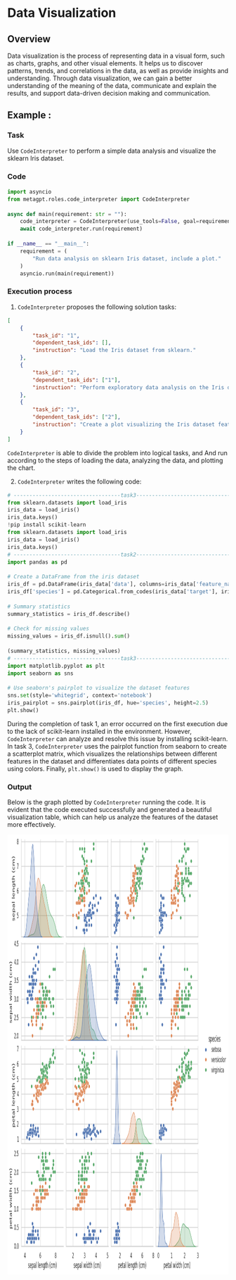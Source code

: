 # Data Visualization
## Overview
Data visualization is the process of representing data in a visual form, such as charts, graphs, and other visual elements. It helps us to discover patterns, trends, and correlations in the data, as well as provide insights and understanding. Through data visualization, we can gain a better understanding of the meaning of the data, communicate and explain the results, and support data-driven decision making and communication.
## Example : 
### Task
Use `CodeInterpreter` to perform a simple data analysis and visualize the sklearn Iris dataset.
### Code
```python
import asyncio
from metagpt.roles.code_interpreter import CodeInterpreter

async def main(requirement: str = ""):
    code_interpreter = CodeInterpreter(use_tools=False, goal=requirement)
    await code_interpreter.run(requirement)

if __name__ == "__main__":
    requirement = (
        "Run data analysis on sklearn Iris dataset, include a plot."
    )
    asyncio.run(main(requirement))
```
### Execution process
1. `CodeInterpreter` proposes the following solution tasks:
```json
[
    {
        "task_id": "1",
        "dependent_task_ids": [],
        "instruction": "Load the Iris dataset from sklearn."
    },
    {
        "task_id": "2",
        "dependent_task_ids": ["1"],
        "instruction": "Perform exploratory data analysis on the Iris dataset."
    },
    {
        "task_id": "3",
        "dependent_task_ids": ["2"],
        "instruction": "Create a plot visualizing the Iris dataset features."
    }
]
```
`CodeInterpreter` is able to divide the problem into logical tasks, and And run according to the steps of loading the data, analyzing the data, and plotting the chart.

2. `CodeInterpreter` writes the following code:
```python
# ----------------------------------task3------------------------------------
from sklearn.datasets import load_iris
iris_data = load_iris()
iris_data.keys()
!pip install scikit-learn
from sklearn.datasets import load_iris
iris_data = load_iris()
iris_data.keys()
# ----------------------------------task2------------------------------------
import pandas as pd

# Create a DataFrame from the iris dataset
iris_df = pd.DataFrame(iris_data['data'], columns=iris_data['feature_names'])
iris_df['species'] = pd.Categorical.from_codes(iris_data['target'], iris_data['target_names'])

# Summary statistics
summary_statistics = iris_df.describe()

# Check for missing values
missing_values = iris_df.isnull().sum()

(summary_statistics, missing_values)
# ----------------------------------task3------------------------------------
import matplotlib.pyplot as plt
import seaborn as sns

# Use seaborn's pairplot to visualize the dataset features
sns.set(style='whitegrid', context='notebook')
iris_pairplot = sns.pairplot(iris_df, hue='species', height=2.5)
plt.show()
```
During the completion of task 1, an error occurred on the first execution due to the lack of scikit-learn installed in the environment. However, `CodeInterpreter` can analyze and resolve this issue by installing scikit-learn. In task 3, `CodeInterpreter` uses the pairplot function from seaborn to create a scatterplot matrix, which visualizes the relationships between different features in the dataset and differentiates data points of different species using colors. Finally, `plt.show()` is used to display the graph.
### Output
Below is the graph plotted by `CodeInterpreter` running the code. It is evident that the code executed successfully and generated a beautiful visualization table, which can help us analyze the features of the dataset more effectively.
<div align=center>
<img src="../../../../../public/image/guide/use_cases/CodeInterpreter/output.png" width="1000" height="1000"> 
</div>
